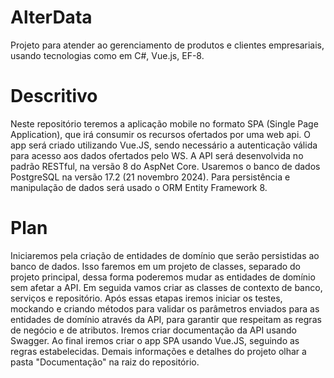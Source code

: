 # AlterData
Projeto para atender ao gerenciamento de produtos e clientes empresariais, usando tecnologias como em C#, Vue.js, EF-8.

# Descritivo
Neste repositório teremos a aplicação mobile no formato SPA (Single Page Application), que irá consumir os recursos ofertados por uma web api.
O app será criado utilizando Vue.JS, sendo necessário a autenticação válida para acesso aos dados ofertados pelo WS.
A API será desenvolvida no padrão RESTful, na versão 8 do AspNet Core.
Usaremos o banco de dados PostgreSQL na versão 17.2 (21 novembro 2024). Para persistência e manipulação de dados será usado o ORM Entity Framework 8.

# Plan
Iniciaremos pela criação de entidades de domínio que serão persistidas ao banco de dados. Isso faremos em um projeto de classes, separado do projeto principal, dessa forma poderemos mudar as entidades de domínio sem afetar a API.
Em seguida vamos criar as classes de contexto de banco, serviços e repositório.
Após essas etapas iremos iniciar os testes, mockando e criando métodos para validar os parâmetros enviados para as entidades de domínio através da API, para garantir que respeitam as regras de negócio e de atributos.
Iremos criar documentação da API usando Swagger.
Ao final iremos criar o app SPA usando Vue.JS, seguindo as regras estabelecidas.
Demais informações e detalhes do projeto olhar a pasta "Documentação" na raiz do repositório.



